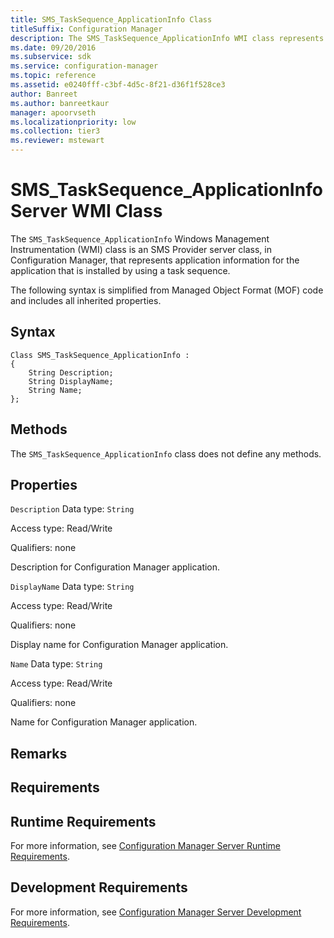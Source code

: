 ```yaml
---
title: SMS_TaskSequence_ApplicationInfo Class
titleSuffix: Configuration Manager
description: The SMS_TaskSequence_ApplicationInfo WMI class represents application information for the application that is installed by using a task sequence.
ms.date: 09/20/2016
ms.subservice: sdk
ms.service: configuration-manager
ms.topic: reference
ms.assetid: e0240fff-c3bf-4d5c-8f21-d36f1f528ce3
author: Banreet
ms.author: banreetkaur
manager: apoorvseth
ms.localizationpriority: low
ms.collection: tier3
ms.reviewer: mstewart
---
```

# SMS_TaskSequence_ApplicationInfo Server WMI Class
The `SMS_TaskSequence_ApplicationInfo` Windows Management Instrumentation (WMI) class is an SMS Provider server class, in Configuration Manager, that represents application information for the application that is installed by using a task sequence.

 The following syntax is simplified from Managed Object Format (MOF) code and includes all inherited properties.

## Syntax

```
Class SMS_TaskSequence_ApplicationInfo :
{
    String Description;
    String DisplayName;
    String Name;
};
```

## Methods
 The `SMS_TaskSequence_ApplicationInfo` class does not define any methods.

## Properties
 `Description`
 Data type: `String`

 Access type: Read/Write

 Qualifiers: none

 Description for Configuration Manager application.

 `DisplayName`
 Data type: `String`

 Access type: Read/Write

 Qualifiers: none

 Display name for Configuration Manager application.

 `Name`
 Data type: `String`

 Access type: Read/Write

 Qualifiers: none

 Name for Configuration Manager application.

## Remarks

## Requirements

## Runtime Requirements
 For more information, see [Configuration Manager Server Runtime Requirements](../../../develop/core/reqs/server-runtime-requirements.md).

## Development Requirements
 For more information, see [Configuration Manager Server Development Requirements](../../../develop/core/reqs/server-development-requirements.md).
